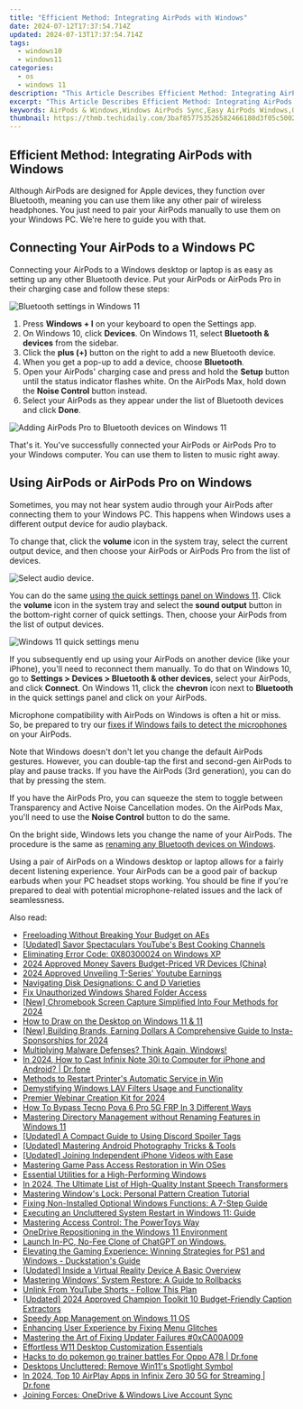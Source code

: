 ```yaml
---
title: "Efficient Method: Integrating AirPods with Windows"
date: 2024-07-12T17:37:54.714Z
updated: 2024-07-13T17:37:54.714Z
tags:
  - windows10
  - windows11
categories:
  - os
  - windows 11
description: "This Article Describes Efficient Method: Integrating AirPods with Windows"
excerpt: "This Article Describes Efficient Method: Integrating AirPods with Windows"
keywords: AirPods & Windows,Windows AirPods Sync,Easy AirPods Windows,Quick AirPods Integration,Streamlined AirPods Use,Seamless AirPods Compatibility,Optimized Audio Device Linking
thumbnail: https://thmb.techidaily.com/3baf857753526582466180d3f05c500201c50c2631446be3adbac2ea8607bb00.jpg
---
```


## Efficient Method: Integrating AirPods with Windows

 Although AirPods are designed for Apple devices, they function over Bluetooth, meaning you can use them like any other pair of wireless headphones. You just need to pair your AirPods manually to use them on your Windows PC. We're here to guide you with that.

## Connecting Your AirPods to a Windows PC

 Connecting your AirPods to a Windows desktop or laptop is as easy as setting up any other Bluetooth device. Put your AirPods or AirPods Pro in their charging case and follow these steps:

![Bluetooth settings in Windows 11](https://static1.makeuseofimages.com/wordpress/wp-content/uploads/2024/02/bluetooth-settings-in-windows-11.png)

1. Press **Windows + I** on your keyboard to open the Settings app.
2. On Windows 10, click **Devices**. On Windows 11, select **Bluetooth & devices** from the sidebar.
3. Click the **plus (+)** button on the right to add a new Bluetooth device.
4. When you get a pop-up to add a device, choose **Bluetooth**.
5. Open your AirPods' charging case and press and hold the **Setup** button until the status indicator flashes white. On the AirPods Max, hold down the **Noise Control** button instead.
6. Select your AirPods as they appear under the list of Bluetooth devices and click **Done**.

![Adding AirPods Pro to Bluetooth devices on Windows 11](https://static1.makeuseofimages.com/wordpress/wp-content/uploads/2024/02/adding-airpods-pro-to-bluetooth-devices-on-windows-11.png)

 That's it. You've successfully connected your AirPods or AirPods Pro to your Windows computer. You can use them to listen to music right away.

## Using AirPods or AirPods Pro on Windows

 Sometimes, you may not hear system audio through your AirPods after connecting them to your Windows PC. This happens when Windows uses a different output device for audio playback.

 To change that, click the **volume** icon in the system tray, select the current output device, and then choose your AirPods or AirPods Pro from the list of devices.

![Select audio device.](https://static1.makeuseofimages.com/wordpress/wp-content/uploads/2021/04/7-view-audio-devices.png)

 You can do the same [using the quick settings panel on Windows 11](https://www.makeuseof.com/use-quick-settings-on-windows-11/). Click the **volume** icon in the system tray and select the **sound output** button in the bottom-right corner of quick settings. Then, choose your AirPods from the list of output devices.

![Windows 11 quick settings menu](https://static1.makeuseofimages.com/wordpress/wp-content/uploads/2024/02/windows-11-quick-settings-menu-1.png)

 If you subsequently end up using your AirPods on another device (like your iPhone), you'll need to reconnect them manually. To do that on Windows 10, go to **Settings > Devices > Bluetooth & other devices**, select your AirPods, and click **Connect**. On Windows 11, click the **chevron** icon next to **Bluetooth** in the quick settings panel and click on your AirPods.

 Microphone compatibility with AirPods on Windows is often a hit or miss. So, be prepared to try our [fixes if Windows fails to detect the microphones](http://www.makeuseof.com/windows-not-detecting-microphone/) on your AirPods.

 Note that Windows doesn't don't let you change the default AirPods gestures. However, you can double-tap the first and second-gen AirPods to play and pause tracks. If you have the AirPods (3rd generation), you can do that by pressing the stem.

 If you have the AirPods Pro, you can squeeze the stem to toggle between Transparency and Active Noise Cancellation modes. On the AirPods Max, you'll need to use the **Noise Control** button to do the same.

 On the bright side, Windows lets you change the name of your AirPods. The procedure is the same as [renaming any Bluetooth devices on Windows](https://www.makeuseof.com/windows-11-rename-bluetooth-devices/).

 Using a pair of AirPods on a Windows desktop or laptop allows for a fairly decent listening experience. Your AirPods can be a good pair of backup earbuds when your PC headset stops working. You should be fine if you're prepared to deal with potential microphone-related issues and the lack of seamlessness.



<ins class="adsbygoogle"
      style="display:block"
      data-ad-client="ca-pub-7571918770474297"
      data-ad-slot="8358498916"
      data-ad-format="auto"
      data-full-width-responsive="true"></ins>
<span class="atpl-alsoreadstyle">Also read:</span>
<div><ul>
<li><a href="https://fox-blue.techidaily.com/freeloading-without-breaking-your-budget-on-aes/"><u>Freeloading Without Breaking Your Budget on AEs</u></a></li>
<li><a href="https://facebook-video-share.techidaily.com/updated-savor-spectaculars-youtubes-best-cooking-channels/"><u>[Updated] Savor Spectaculars  YouTube's Best Cooking Channels</u></a></li>
<li><a href="https://win11-tips.techidaily.com/eliminating-error-code-0x80300024-on-windows-xp/"><u>Eliminating Error Code: 0X80300024 on Windows XP</u></a></li>
<li><a href="https://fox-friendly.techidaily.com/2024-approved-money-savers-budget-priced-vr-devices-china/"><u>2024 Approved  Money Savers  Budget-Priced VR Devices (China)</u></a></li>
<li><a href="https://youtube-stream.techidaily.com/2024-approved-unveiling-t-series-youtube-earnings/"><u>2024 Approved  Unveiling T-Series' Youtube Earnings</u></a></li>
<li><a href="https://win11-tips.techidaily.com/navigating-disk-designations-c-and-d-varieties/"><u>Navigating Disk Designations: C and D Varieties</u></a></li>
<li><a href="https://win11-tips.techidaily.com/fix-unauthorized-windows-shared-folder-access/"><u>Fix Unauthorized Windows Shared Folder Access</u></a></li>
<li><a href="https://video-screen-grab.techidaily.com/new-chromebook-screen-capture-simplified-into-four-methods-for-2024/"><u>[New] Chromebook Screen Capture  Simplified Into Four Methods for 2024</u></a></li>
<li><a href="https://win11-tips.techidaily.com/how-to-draw-on-the-desktop-on-windows-11-and-11/"><u>How to Draw on the Desktop on Windows 11 & 11</u></a></li>
<li><a href="https://instagram-videos.techidaily.com/new-building-brands-earning-dollars-a-comprehensive-guide-to-insta-sponsorships-for-2024/"><u>[New] Building Brands, Earning Dollars  A Comprehensive Guide to Insta-Sponsorships for 2024</u></a></li>
<li><a href="https://win11-tips.techidaily.com/multiplying-malware-defenses-think-again-windows/"><u>Multiplying Malware Defenses? Think Again, Windows!</u></a></li>
<li><a href="https://screen-mirror.techidaily.com/in-2024-how-to-cast-infinix-note-30i-to-computer-for-iphone-and-android-drfone-by-drfone-android/"><u>In 2024, How to Cast Infinix Note 30i to Computer for iPhone and Android? | Dr.fone</u></a></li>
<li><a href="https://win11-tips.techidaily.com/methods-to-restart-printers-automatic-service-in-win/"><u>Methods to Restart Printer's Automatic Service in Win</u></a></li>
<li><a href="https://win11-tips.techidaily.com/demystifying-windows-lav-filters-usage-and-functionality/"><u>Demystifying Windows LAV Filters Usage and Functionality</u></a></li>
<li><a href="https://fox-http.techidaily.com/premier-webinar-creation-kit-for-2024/"><u>Premier Webinar Creation Kit for 2024</u></a></li>
<li><a href="https://bypass-frp.techidaily.com/how-to-bypass-tecno-pova-6-pro-5g-frp-in-3-different-ways-by-drfone-android/"><u>How To Bypass Tecno Pova 6 Pro 5G FRP In 3 Different Ways</u></a></li>
<li><a href="https://win11-tips.techidaily.com/mastering-directory-management-without-renaming-features-in-windows-11/"><u>Mastering Directory Management without Renaming Features in Windows 11</u></a></li>
<li><a href="https://discord-videos.techidaily.com/updated-a-compact-guide-to-using-discord-spoiler-tags/"><u>[Updated] A Compact Guide to Using Discord Spoiler Tags</u></a></li>
<li><a href="https://extra-guidance.techidaily.com/updated-mastering-android-photography-tricks-and-tools/"><u>[Updated] Mastering Android  Photography Tricks & Tools</u></a></li>
<li><a href="https://extra-guidance.techidaily.com/updated-joining-independent-iphone-videos-with-ease/"><u>[Updated] Joining Independent iPhone Videos with Ease</u></a></li>
<li><a href="https://win11-tips.techidaily.com/mastering-game-pass-access-restoration-in-win-oses/"><u>Mastering Game Pass Access Restoration in Win OSes</u></a></li>
<li><a href="https://win11-tips.techidaily.com/essential-utilities-for-a-high-performing-windows/"><u>Essential Utilities for a High-Performing Windows</u></a></li>
<li><a href="https://sound-tweaking.techidaily.com/in-2024-the-ultimate-list-of-high-quality-instant-speech-transformers/"><u>In 2024, The Ultimate List of High-Quality Instant Speech Transformers</u></a></li>
<li><a href="https://win11-tips.techidaily.com/mastering-windows-lock-personal-pattern-creation-tutorial/"><u>Mastering Window's Lock: Personal Pattern Creation Tutorial</u></a></li>
<li><a href="https://win11-tips.techidaily.com/fixing-non-installed-optional-windows-functions-a-7-step-guide/"><u>Fixing Non-Installed Optional Windows Functions: A 7-Step Guide</u></a></li>
<li><a href="https://win11-tips.techidaily.com/executing-an-uncluttered-system-restart-in-windows-11-guide/"><u>Executing an Uncluttered System Restart in Windows 11: Guide</u></a></li>
<li><a href="https://win11-tips.techidaily.com/mastering-access-control-the-powertoys-way/"><u>Mastering Access Control: The PowerToys Way</u></a></li>
<li><a href="https://win11-tips.techidaily.com/onedrive-repositioning-in-the-windows-11-environment/"><u>OneDrive Repositioning in the Windows 11 Environment</u></a></li>
<li><a href="https://win11-tips.techidaily.com/launch-in-pc-no-fee-clone-of-chatgpt-on-windows/"><u>Launch In-PC, No-Fee Clone of ChatGPT on Windows.</u></a></li>
<li><a href="https://win11-tips.techidaily.com/elevating-the-gaming-experience-winning-strategies-for-ps1-and-windows-duckstations-guide/"><u>Elevating the Gaming Experience: Winning Strategies for PS1 and Windows - Duckstation's Guide</u></a></li>
<li><a href="https://extra-support.techidaily.com/updated-inside-a-virtual-reality-device-a-basic-overview/"><u>[Updated] Inside a Virtual Reality Device  A Basic Overview</u></a></li>
<li><a href="https://win11-tips.techidaily.com/mastering-windows-system-restore-a-guide-to-rollbacks/"><u>Mastering Windows' System Restore: A Guide to Rollbacks</u></a></li>
<li><a href="https://youtube-clips.techidaily.com/unlink-from-youtube-shorts-follow-this-plan/"><u>Unlink From YouTube Shorts - Follow This Plan</u></a></li>
<li><a href="https://youtube-docs.techidaily.com/ed-2024-approved-champion-toolkit-10-budget-friendly-caption-extractors/"><u>[Updated] 2024 Approved  Champion Toolkit  10 Budget-Friendly Caption Extractors</u></a></li>
<li><a href="https://win11.techidaily.com/speedy-app-management-on-windows-11-os/"><u>Speedy App Management on Windows 11 OS</u></a></li>
<li><a href="https://win11-tips.techidaily.com/enhancing-user-experience-by-fixing-menu-glitches/"><u>Enhancing User Experience by Fixing Menu Glitches</u></a></li>
<li><a href="https://win11-tips.techidaily.com/mastering-the-art-of-fixing-updater-failures-0xca00a009/"><u>Mastering the Art of Fixing Updater Failures #0xCA00A009</u></a></li>
<li><a href="https://win11-tips.techidaily.com/effortless-w11-desktop-customization-essentials/"><u>Effortless W11 Desktop Customization Essentials</u></a></li>
<li><a href="https://android-pokemon-go.techidaily.com/hacks-to-do-pokemon-go-trainer-battles-for-oppo-a78-drfone-by-drfone-virtual-android/"><u>Hacks to do pokemon go trainer battles For Oppo A78 | Dr.fone</u></a></li>
<li><a href="https://win11-tips.techidaily.com/desktops-uncluttered-remove-win11s-spotlight-symbol/"><u>Desktops Uncluttered: Remove Win11's Spotlight Symbol</u></a></li>
<li><a href="https://screen-mirror.techidaily.com/in-2024-top-10-airplay-apps-in-infinix-zero-30-5g-for-streaming-drfone-by-drfone-android/"><u>In 2024, Top 10 AirPlay Apps in Infinix Zero 30 5G for Streaming | Dr.fone</u></a></li>
<li><a href="https://win11-tips.techidaily.com/joining-forces-onedrive-and-windows-live-account-sync/"><u>Joining Forces: OneDrive & Windows Live Account Sync</u></a></li>
</ul></div>
